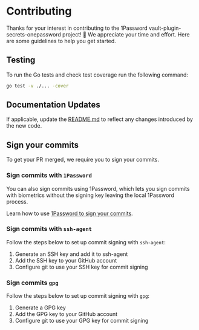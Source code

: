 # Contributing

Thanks for your interest in contributing to the 1Password vault-plugin-secrets-onepassword project! 🙌 We appreciate your time and effort. Here are some guidelines to help you get started.

## Testing

To run the Go tests and check test coverage run the following command:

```sh
go test -v ./... -cover
```

## Documentation Updates

If applicable, update the [README.md](./README.md) to reflect any changes introduced by the new code.

## Sign your commits

To get your PR merged, we require you to sign your commits.

### Sign commits with `1Password`

You can also sign commits using 1Password, which lets you sign commits with biometrics without the signing key leaving the local 1Password process.

Learn how to use [1Password to sign your commits](https://developer.1password.com/docs/ssh/git-commit-signing/).


### Sign commits with `ssh-agent`

Follow the steps below to set up commit signing with `ssh-agent`:

1. Generate an SSH key and add it to ssh-agent
2. Add the SSH key to your GitHub account
3. Configure git to use your SSH key for commit signing

### Sign commits `gpg`

Follow the steps below to set up commit signing with `gpg`:

1. Generate a GPG key
2. Add the GPG key to your GitHub account
3. Configure git to use your GPG key for commit signing